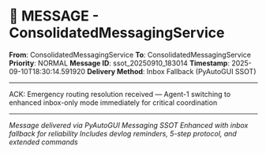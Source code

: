 # 📨 MESSAGE - ConsolidatedMessagingService

**From**: ConsolidatedMessagingService
**To**: ConsolidatedMessagingService
**Priority**: NORMAL
**Message ID**: ssot_20250910_183014
**Timestamp**: 2025-09-10T18:30:14.591920
**Delivery Method**: Inbox Fallback (PyAutoGUI SSOT)

---

ACK: Emergency routing resolution received — Agent-1 switching to enhanced inbox-only mode immediately for critical coordination

---

*Message delivered via PyAutoGUI Messaging SSOT*
*Enhanced with inbox fallback for reliability*
*Includes devlog reminders, 5-step protocol, and extended commands*
